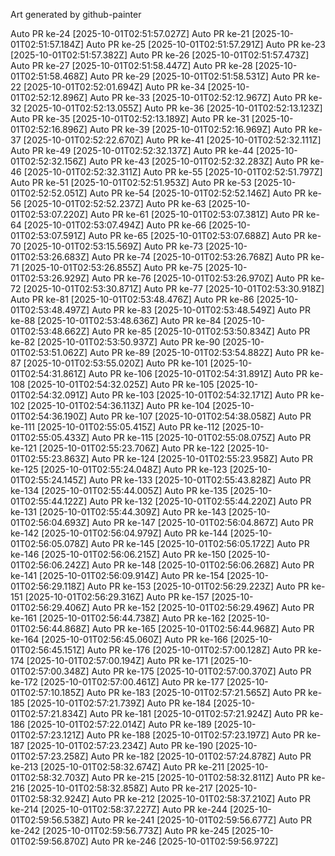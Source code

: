 Art generated by github-painter

Auto PR ke-24 [2025-10-01T02:51:57.027Z]
Auto PR ke-21 [2025-10-01T02:51:57.184Z]
Auto PR ke-25 [2025-10-01T02:51:57.291Z]
Auto PR ke-23 [2025-10-01T02:51:57.382Z]
Auto PR ke-26 [2025-10-01T02:51:57.473Z]
Auto PR ke-27 [2025-10-01T02:51:58.447Z]
Auto PR ke-28 [2025-10-01T02:51:58.468Z]
Auto PR ke-29 [2025-10-01T02:51:58.531Z]
Auto PR ke-22 [2025-10-01T02:52:01.694Z]
Auto PR ke-34 [2025-10-01T02:52:12.896Z]
Auto PR ke-33 [2025-10-01T02:52:12.967Z]
Auto PR ke-32 [2025-10-01T02:52:13.055Z]
Auto PR ke-36 [2025-10-01T02:52:13.123Z]
Auto PR ke-35 [2025-10-01T02:52:13.189Z]
Auto PR ke-31 [2025-10-01T02:52:16.896Z]
Auto PR ke-39 [2025-10-01T02:52:16.969Z]
Auto PR ke-37 [2025-10-01T02:52:22.670Z]
Auto PR ke-41 [2025-10-01T02:52:32.111Z]
Auto PR ke-49 [2025-10-01T02:52:32.137Z]
Auto PR ke-44 [2025-10-01T02:52:32.156Z]
Auto PR ke-43 [2025-10-01T02:52:32.283Z]
Auto PR ke-46 [2025-10-01T02:52:32.311Z]
Auto PR ke-55 [2025-10-01T02:52:51.797Z]
Auto PR ke-51 [2025-10-01T02:52:51.953Z]
Auto PR ke-53 [2025-10-01T02:52:52.051Z]
Auto PR ke-54 [2025-10-01T02:52:52.146Z]
Auto PR ke-56 [2025-10-01T02:52:52.237Z]
Auto PR ke-63 [2025-10-01T02:53:07.220Z]
Auto PR ke-61 [2025-10-01T02:53:07.381Z]
Auto PR ke-64 [2025-10-01T02:53:07.494Z]
Auto PR ke-66 [2025-10-01T02:53:07.591Z]
Auto PR ke-65 [2025-10-01T02:53:07.688Z]
Auto PR ke-70 [2025-10-01T02:53:15.569Z]
Auto PR ke-73 [2025-10-01T02:53:26.683Z]
Auto PR ke-74 [2025-10-01T02:53:26.768Z]
Auto PR ke-71 [2025-10-01T02:53:26.855Z]
Auto PR ke-75 [2025-10-01T02:53:26.929Z]
Auto PR ke-76 [2025-10-01T02:53:26.970Z]
Auto PR ke-72 [2025-10-01T02:53:30.871Z]
Auto PR ke-77 [2025-10-01T02:53:30.918Z]
Auto PR ke-81 [2025-10-01T02:53:48.476Z]
Auto PR ke-86 [2025-10-01T02:53:48.497Z]
Auto PR ke-83 [2025-10-01T02:53:48.549Z]
Auto PR ke-88 [2025-10-01T02:53:48.636Z]
Auto PR ke-84 [2025-10-01T02:53:48.662Z]
Auto PR ke-85 [2025-10-01T02:53:50.834Z]
Auto PR ke-82 [2025-10-01T02:53:50.937Z]
Auto PR ke-90 [2025-10-01T02:53:51.062Z]
Auto PR ke-89 [2025-10-01T02:53:54.882Z]
Auto PR ke-87 [2025-10-01T02:53:55.020Z]
Auto PR ke-101 [2025-10-01T02:54:31.861Z]
Auto PR ke-106 [2025-10-01T02:54:31.891Z]
Auto PR ke-108 [2025-10-01T02:54:32.025Z]
Auto PR ke-105 [2025-10-01T02:54:32.091Z]
Auto PR ke-103 [2025-10-01T02:54:32.171Z]
Auto PR ke-102 [2025-10-01T02:54:36.113Z]
Auto PR ke-104 [2025-10-01T02:54:36.190Z]
Auto PR ke-107 [2025-10-01T02:54:38.058Z]
Auto PR ke-111 [2025-10-01T02:55:05.415Z]
Auto PR ke-112 [2025-10-01T02:55:05.433Z]
Auto PR ke-115 [2025-10-01T02:55:08.075Z]
Auto PR ke-121 [2025-10-01T02:55:23.706Z]
Auto PR ke-122 [2025-10-01T02:55:23.863Z]
Auto PR ke-124 [2025-10-01T02:55:23.958Z]
Auto PR ke-125 [2025-10-01T02:55:24.048Z]
Auto PR ke-123 [2025-10-01T02:55:24.145Z]
Auto PR ke-133 [2025-10-01T02:55:43.828Z]
Auto PR ke-134 [2025-10-01T02:55:44.005Z]
Auto PR ke-135 [2025-10-01T02:55:44.122Z]
Auto PR ke-132 [2025-10-01T02:55:44.220Z]
Auto PR ke-131 [2025-10-01T02:55:44.309Z]
Auto PR ke-143 [2025-10-01T02:56:04.693Z]
Auto PR ke-147 [2025-10-01T02:56:04.867Z]
Auto PR ke-142 [2025-10-01T02:56:04.979Z]
Auto PR ke-144 [2025-10-01T02:56:05.078Z]
Auto PR ke-145 [2025-10-01T02:56:05.172Z]
Auto PR ke-146 [2025-10-01T02:56:06.215Z]
Auto PR ke-150 [2025-10-01T02:56:06.242Z]
Auto PR ke-148 [2025-10-01T02:56:06.268Z]
Auto PR ke-141 [2025-10-01T02:56:09.914Z]
Auto PR ke-154 [2025-10-01T02:56:29.118Z]
Auto PR ke-153 [2025-10-01T02:56:29.223Z]
Auto PR ke-151 [2025-10-01T02:56:29.316Z]
Auto PR ke-157 [2025-10-01T02:56:29.406Z]
Auto PR ke-152 [2025-10-01T02:56:29.496Z]
Auto PR ke-161 [2025-10-01T02:56:44.738Z]
Auto PR ke-162 [2025-10-01T02:56:44.868Z]
Auto PR ke-165 [2025-10-01T02:56:44.968Z]
Auto PR ke-164 [2025-10-01T02:56:45.060Z]
Auto PR ke-166 [2025-10-01T02:56:45.151Z]
Auto PR ke-176 [2025-10-01T02:57:00.128Z]
Auto PR ke-174 [2025-10-01T02:57:00.194Z]
Auto PR ke-171 [2025-10-01T02:57:00.348Z]
Auto PR ke-175 [2025-10-01T02:57:00.370Z]
Auto PR ke-172 [2025-10-01T02:57:00.461Z]
Auto PR ke-177 [2025-10-01T02:57:10.185Z]
Auto PR ke-183 [2025-10-01T02:57:21.565Z]
Auto PR ke-185 [2025-10-01T02:57:21.739Z]
Auto PR ke-184 [2025-10-01T02:57:21.834Z]
Auto PR ke-181 [2025-10-01T02:57:21.924Z]
Auto PR ke-186 [2025-10-01T02:57:22.014Z]
Auto PR ke-189 [2025-10-01T02:57:23.121Z]
Auto PR ke-188 [2025-10-01T02:57:23.197Z]
Auto PR ke-187 [2025-10-01T02:57:23.234Z]
Auto PR ke-190 [2025-10-01T02:57:23.258Z]
Auto PR ke-182 [2025-10-01T02:57:24.878Z]
Auto PR ke-213 [2025-10-01T02:58:32.674Z]
Auto PR ke-211 [2025-10-01T02:58:32.703Z]
Auto PR ke-215 [2025-10-01T02:58:32.811Z]
Auto PR ke-216 [2025-10-01T02:58:32.858Z]
Auto PR ke-217 [2025-10-01T02:58:32.924Z]
Auto PR ke-212 [2025-10-01T02:58:37.210Z]
Auto PR ke-214 [2025-10-01T02:58:37.227Z]
Auto PR ke-244 [2025-10-01T02:59:56.538Z]
Auto PR ke-241 [2025-10-01T02:59:56.677Z]
Auto PR ke-242 [2025-10-01T02:59:56.773Z]
Auto PR ke-245 [2025-10-01T02:59:56.870Z]
Auto PR ke-246 [2025-10-01T02:59:56.972Z]